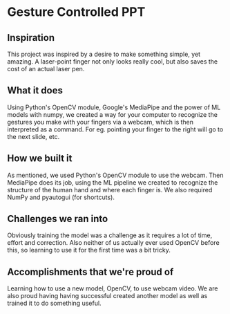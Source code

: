 # Gesture Controlled PPT

## Inspiration
This project was inspired by a desire to make something simple, yet amazing. A laser-point finger not only looks really cool, but also saves the cost of an actual laser pen.
## What it does
Using Python's OpenCV module, Google's MediaPipe and the power of ML models with numpy, we created a way for your computer to recognize the gestures you make with your fingers via a webcam, which is then interpreted as a command. For eg. pointing your finger to the right will go to the next slide, etc.
## How we built it
As mentioned, we used Python's OpenCV module to use the webcam. Then MediaPipe does its job, using the ML pipeline we created to recognize the structure of the human hand and where each finger is. We also required  NumPy and pyautogui (for shortcuts).
## Challenges we ran into
Obviously training the model was a challenge as it requires a lot of time, effort and correction.
Also neither of us actually ever used OpenCV before this, so learning to use it for the first time was a bit tricky.
## Accomplishments that we're proud of
Learning how to use a new model, OpenCV, to use webcam video. We are also proud having having successful created another model as well as trained it to do something useful.
